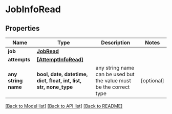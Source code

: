 # JobInfoRead


## Properties
Name | Type | Description | Notes
------------ | ------------- | ------------- | -------------
**job** | [**JobRead**](JobRead.md) |  | 
**attempts** | [**[AttemptInfoRead]**](AttemptInfoRead.md) |  | 
**any string name** | **bool, date, datetime, dict, float, int, list, str, none_type** | any string name can be used but the value must be the correct type | [optional]

[[Back to Model list]](../README.md#documentation-for-models) [[Back to API list]](../README.md#documentation-for-api-endpoints) [[Back to README]](../README.md)


